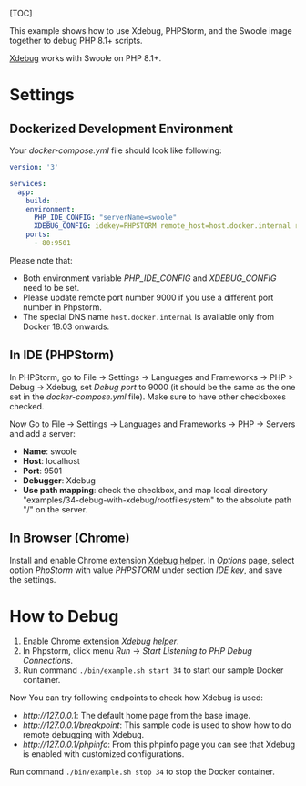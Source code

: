 [TOC]

This example shows how to use Xdebug, PHPStorm, and the Swoole image together to debug PHP 8.1+ scripts.

[Xdebug][1] works with Swoole on PHP 8.1+.

# Settings

## Dockerized Development Environment

Your _docker-compose.yml_ file should look like following:

```yaml
version: '3'

services:
  app:
    build: .
    environment:
      PHP_IDE_CONFIG: "serverName=swoole"
      XDEBUG_CONFIG: idekey=PHPSTORM remote_host=host.docker.internal remote_port=9000
    ports:
      - 80:9501
```

Please note that:

* Both environment variable _PHP_IDE_CONFIG_ and _XDEBUG_CONFIG_ need to be set.
* Please update remote port number 9000 if you use a different port number in Phpstorm.
* The special DNS name `host.docker.internal` is available only from Docker 18.03 onwards.

## In IDE (PHPStorm)

In PHPStorm, go to File -> Settings -> Languages and Frameworks -> PHP > Debug -> Xdebug, set _Debug port_ to 9000 (it
should be the same as the one set in the _docker-compose.yml_ file). Make sure to have other checkboxes checked.

Now Go to File -> Settings -> Languages and Frameworks -> PHP -> Servers and add a server:

* **Name**: swoole
* **Host**: localhost
* **Port**: 9501
* **Debugger**: Xdebug
* **Use path mapping**: check the checkbox, and map local directory "examples/34-debug-with-xdebug/rootfilesystem" to the absolute path "/" on the server.
 
## In Browser (Chrome)

Install and enable Chrome extension [Xdebug helper][2].
In _Options_ page, select option _PhpStorm_ with value _PHPSTORM_ under section _IDE key_, and save the settings.

# How to Debug

1. Enable Chrome extension _Xdebug helper_.
2. In Phpstorm, click menu _Run_ -> _Start Listening to PHP Debug Connections_.
3. Run command `./bin/example.sh start 34` to start our sample Docker container.

Now You can try following endpoints to check how Xdebug is used:

* _http://<span></span>127.0.0.1_: The default home page from the base image.
* _http://<span></span>127.0.0.1/breakpoint_: This sample code is used to show how to do remote debugging with Xdebug.
* _http://<span></span>127.0.0.1/phpinfo_: From this phpinfo page you can see that Xdebug is enabled with customized configurations.

Run command `./bin/example.sh stop 34` to stop the Docker container.

[1]: https://xdebug.org
[2]: https://chrome.google.com/webstore/detail/xdebug-helper/eadndfjplgieldjbigjakmdgkmoaaaoc
